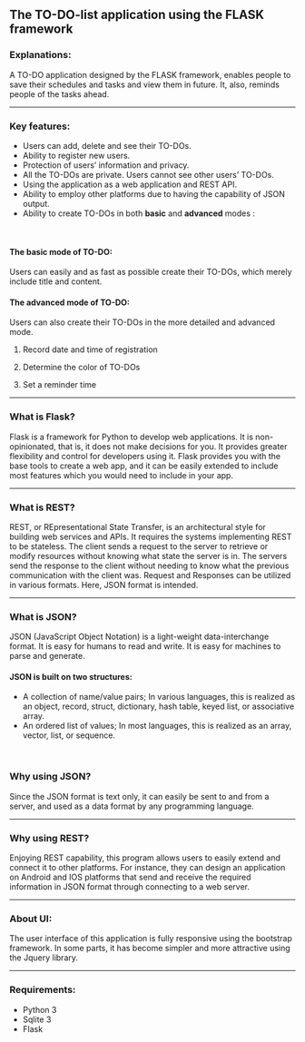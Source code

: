 ## The TO-DO-list application using the FLASK framework

### Explanations:

A TO-DO application designed by the FLASK framework, enables people to save their schedules and tasks and view them in future. It, also, reminds people of the tasks ahead.

- - - -

### Key features:

- Users can add, delete and see their TO-DOs.
- Ability to register new users.
- Protection of users’ information and privacy.
- All the TO-DOs are private. Users cannot see other users’ TO-DOs.
- Using the application as a web application and REST API.
- Ability to employ other platforms due to having the capability of JSON output.
- Ability to create TO-DOs in both **basic** and **advanced** modes :

<br>

#### The basic mode of TO-DO:
Users can easily and as fast as possible create their TO-DOs, which merely include title and content.


#### The advanced mode of TO-DO:
Users can also create their TO-DOs in the more detailed and advanced mode.

1. Record date and time of registration

2. Determine the color of TO-DOs

3. Set a reminder time

- - - -

### What is Flask?
Flask is a framework for Python to develop web applications. It is non-opinionated, that is, it does not make decisions for you. It provides greater flexibility and control for developers using it. Flask provides you with the base tools to create a web app, and it can be easily extended to include most features which you would need to include in your app.

- - - -

### What is REST?
REST, or REpresentational State Transfer, is an architectural style for building web services and APIs. It requires the systems implementing REST to be stateless. The client sends a request to the server to retrieve or modify resources without knowing what state the server is in. The servers send the response to the client without needing to know what the previous communication with the client was.
Request and Responses can be utilized in various formats. Here, JSON format is intended.

- - - -
### What is JSON?
JSON (JavaScript Object Notation) is a light-weight data-interchange format. It is easy for humans to read and write. It is easy for machines to parse and generate.

#### JSON is built on two structures:
- A collection of name/value pairs; In various languages, this is realized as an object, record, struct, dictionary, hash table, keyed list, or associative array.
- An ordered list of values; In most languages, this is realized as an array, vector, list, or sequence.

<br>

### Why using JSON?
Since the JSON format is text only, it can easily be sent to and from a server, and used as a data format by any programming language.
- - - -
### Why using REST?
Enjoying REST capability, this program allows users to easily extend and connect it to other platforms. For instance, they can design an application on Android and IOS platforms that send and receive the required information in JSON format through connecting to a web server.
- - - -
### About UI:
The user interface of this application is fully responsive using the bootstrap framework. In some parts, it has become simpler and more attractive using the Jquery library.
- - - -
### Requirements:
+ Python 3
+ Sqlite 3
+ Flask
